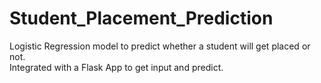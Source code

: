 # Student_Placement_Prediction
Logistic Regression model to predict whether a student will get placed or not.<br>
Integrated with a Flask App to get input and predict.

